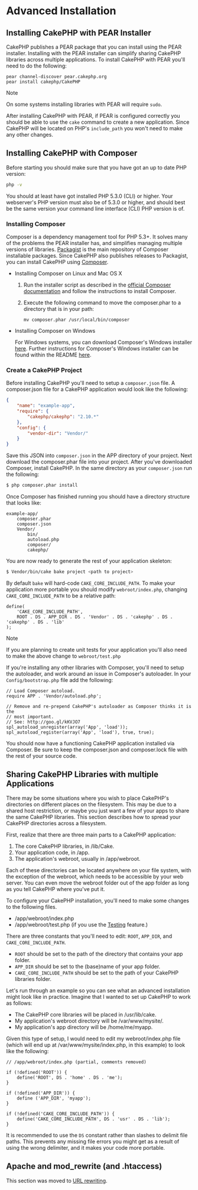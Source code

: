 # Advanced Installation

## Installing CakePHP with PEAR Installer

CakePHP publishes a PEAR package that you can install using the PEAR installer.
Installing with the PEAR installer can simplify sharing CakePHP libraries
across multiple applications. To install CakePHP with PEAR you'll need to do the
following:

    pear channel-discover pear.cakephp.org
    pear install cakephp/CakePHP

> [!NOTE]
> On some systems installing libraries with PEAR will require `sudo`.

After installing CakePHP with PEAR, if PEAR is configured correctly you should
be able to use the `cake` command to create a new application. Since CakePHP
will be located on PHP's `include_path` you won't need to make any other
changes.

## Installing CakePHP with Composer

Before starting you should make sure that you have got an up to date PHP
version:

``` bash
php -v
```

You should at least have got installed PHP 5.3.0 (CLI) or higher.
Your webserver's PHP version must also be of 5.3.0 or higher, and should best be
the same version your command line interface (CLI) PHP version is of.

### Installing Composer

Composer is a dependency management tool for PHP 5.3+. It solves many of the
problems the PEAR installer has, and simplifies managing multiple versions of
libraries. [Packagist](https://packagist.org/) is the main repository of
Composer installable packages. Since CakePHP also publishes releases to
Packagist, you can install CakePHP using [Composer](https://getcomposer.org).

- Installing Composer on Linux and Mac OS X

  1.  Run the installer script as described in the
      [official Composer documentation](https://getcomposer.org/download/)
      and follow the instructions to install Composer.

  2.  Execute the following command to move the composer.phar to a directory
      that is in your path:

          mv composer.phar /usr/local/bin/composer

- Installing Composer on Windows

  For Windows systems, you can download Composer's Windows installer
  [here](https://github.com/composer/windows-setup/releases/). Further
  instructions for Composer's Windows installer can be found within the
  README [here](https://github.com/composer/windows-setup).

### Create a CakePHP Project

Before installing CakePHP you'll need to setup a `composer.json` file. A
composer.json file for a CakePHP application would look like the following:

``` json
{
    "name": "example-app",
    "require": {
        "cakephp/cakephp": "2.10.*"
    },
    "config": {
        "vendor-dir": "Vendor/"
    }
}
```

Save this JSON into `composer.json` in the APP directory of your project.
Next download the composer.phar file into your project. After you've downloaded
Composer, install CakePHP. In the same directory as your `composer.json` run
the following:

``` bash
$ php composer.phar install
```

Once Composer has finished running you should have a directory structure that looks like:

    example-app/
        composer.phar
        composer.json
        Vendor/
            bin/
            autoload.php
            composer/
            cakephp/

You are now ready to generate the rest of your application skeleton:

``` bash
$ Vendor/bin/cake bake project <path to project>
```

By default `bake` will hard-code `CAKE_CORE_INCLUDE_PATH`. To
make your application more portable you should modify `webroot/index.php`,
changing `CAKE_CORE_INCLUDE_PATH` to be a relative path:

    define(
        'CAKE_CORE_INCLUDE_PATH',
        ROOT . DS . APP_DIR . DS . 'Vendor' . DS . 'cakephp' . DS . 'cakephp' . DS . 'lib'
    );

> [!NOTE]
> If you are planning to create unit tests for your application you'll also
> need to make the above change to `webroot/test.php`

If you're installing any other libraries with Composer, you'll need to setup
the autoloader, and work around an issue in Composer's autoloader. In your
`Config/bootstrap.php` file add the following:

    // Load Composer autoload.
    require APP . 'Vendor/autoload.php';

    // Remove and re-prepend CakePHP's autoloader as Composer thinks it is the
    // most important.
    // See: http://goo.gl/kKVJO7
    spl_autoload_unregister(array('App', 'load'));
    spl_autoload_register(array('App', 'load'), true, true);

You should now have a functioning CakePHP application installed via Composer. Be
sure to keep the composer.json and composer.lock file with the rest of your
source code.

## Sharing CakePHP Libraries with multiple Applications

There may be some situations where you wish to place CakePHP's directories on
different places on the filesystem. This may be due to a shared host
restriction, or maybe you just want a few of your apps to share the same CakePHP
libraries. This section describes how to spread your CakePHP directories across
a filesystem.

First, realize that there are three main parts to a CakePHP application:

1.  The core CakePHP libraries, in /lib/Cake.
2.  Your application code, in /app.
3.  The application's webroot, usually in /app/webroot.

Each of these directories can be located anywhere on your file system, with the
exception of the webroot, which needs to be accessible by your web server. You
can even move the webroot folder out of the app folder as long as you tell
CakePHP where you've put it.

To configure your CakePHP installation, you'll need to make some changes to the
following files.

- /app/webroot/index.php
- /app/webroot/test.php (if you use the
  [Testing](../development/testing) feature.)

There are three constants that you'll need to edit: `ROOT`, `APP_DIR`, and
`CAKE_CORE_INCLUDE_PATH`.

- `ROOT` should be set to the path of the directory that contains your app
  folder.
- `APP_DIR` should be set to the (base)name of your app folder.
- `CAKE_CORE_INCLUDE_PATH` should be set to the path of your CakePHP
  libraries folder.

Let's run through an example so you can see what an advanced installation might
look like in practice. Imagine that I wanted to set up CakePHP to work as
follows:

- The CakePHP core libraries will be placed in /usr/lib/cake.
- My application's webroot directory will be /var/www/mysite/.
- My application's app directory will be /home/me/myapp.

Given this type of setup, I would need to edit my webroot/index.php file (which
will end up at /var/www/mysite/index.php, in this example) to look like the
following:

    // /app/webroot/index.php (partial, comments removed)

    if (!defined('ROOT')) {
        define('ROOT', DS . 'home' . DS . 'me');
    }

    if (!defined('APP_DIR')) {
        define ('APP_DIR', 'myapp');
    }

    if (!defined('CAKE_CORE_INCLUDE_PATH')) {
        define('CAKE_CORE_INCLUDE_PATH', DS . 'usr' . DS . 'lib');
    }

It is recommended to use the `DS` constant rather than slashes to delimit file
paths. This prevents any missing file errors you might get as a result of using
the wrong delimiter, and it makes your code more portable.

## Apache and mod_rewrite (and .htaccess)

This section was moved to [URL rewriting](../installation/url-rewriting).
